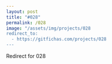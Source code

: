 ```yaml
---
layout: post
title: "#028"
permalink: /028
image: "/assets/img/projects/028
redirect_to:
  - https://gitfichas.com/projects/028
---
```


Redirect for 028
